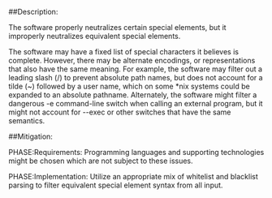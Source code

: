 ##Description:

The software properly neutralizes certain special elements, but it improperly neutralizes equivalent special elements.

The software may have a fixed list of special characters it believes is complete. However, there may be alternate encodings, or representations that also have the same meaning. For example, the software may filter out a leading slash (/) to prevent absolute path names, but does not account for a tilde (~) followed by a user name, which on some *nix systems could be expanded to an absolute pathname. Alternately, the software might filter a dangerous -e command-line switch when calling an external program, but it might not account for --exec or other switches that have the same semantics.

##Mitigation:


PHASE:Requirements:
Programming languages and supporting technologies might be chosen which are not subject to these issues.

PHASE:Implementation:
Utilize an appropriate mix of whitelist and blacklist parsing to filter equivalent special element syntax from all input.

